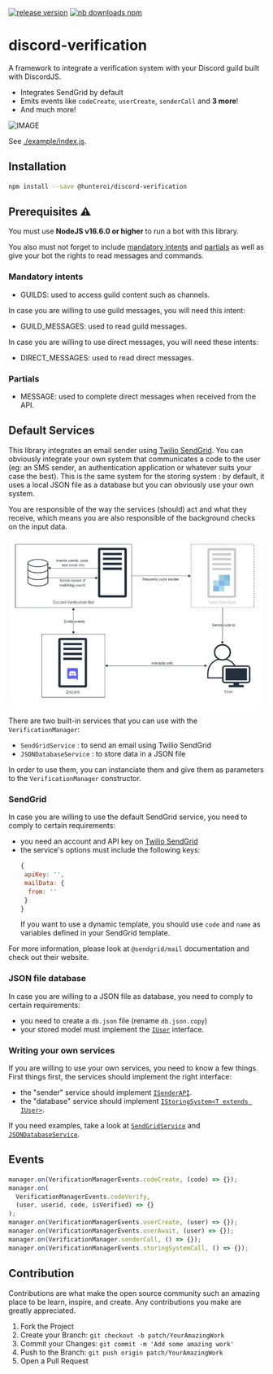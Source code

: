 <a href="https://www.npmjs.com/@hunteroi/discord-verification"><img src="https://img.shields.io/github/v/release/hunteroi/discord-verification?style=for-the-badge" alt="release version"/></a>
<a href="https://www.npmjs.com/@hunteroi/discord-verification"><img src="https://img.shields.io/npm/dt/@hunteroi/discord-verification?style=for-the-badge" alt="nb downloads npm"/></a>

# discord-verification

A framework to integrate a verification system with your Discord guild built with DiscordJS.

- Integrates SendGrid by default
- Emits events like `codeCreate`, `userCreate`, `senderCall` and **3 more**!
- And much more!

![IMAGE](assets/example.gif)

See [./example/index.js](example/index.js).

## Installation

```sh
npm install --save @hunteroi/discord-verification
```

## Prerequisites ⚠️

You must use **NodeJS v16.6.0 or higher** to run a bot with this library.

You also must not forget to include [mandatory intents](#mandatory-intents) and [partials](#partials) as well as give your bot the rights to read messages and commands.

### Mandatory intents

- GUILDS: used to access guild content such as channels.

In case you are willing to use guild messages, you will need this intent:

- GUILD_MESSAGES: used to read guild messages.

In case you are willing to use direct messages, you will need these intents:

- DIRECT_MESSAGES: used to read direct messages.

### Partials

- MESSAGE: used to complete direct messages when received from the API.

## Default Services

This library integrates an email sender using [Twilio SendGrid](https://www.twilio.com/sendgrid/email-api). You can obviously integrate your own system that communicates a code to the user (eg: an SMS sender, an authentication application or whatever suits your case the best).
This is the same system for the storing system : by default, it uses a local JSON file as a database but you can obviously use your own system.

You are responsible of the way the services (should) act and what they receive, which means you are also responsible of the background checks on the input data.

<div align="center">

![IMAGE](assets/HLD_schema.jpg)

</div>

There are two built-in services that you can use with the `VerificationManager`:

- `SendGridService` : to send an email using Twilio SendGrid
- `JSONDatabaseService` : to store data in a JSON file

In order to use them, you can instanciate them and give them as parameters to the `VerificationManager` constructor.

### SendGrid

In case you are willing to use the default SendGrid service, you need to comply to certain requirements:

- you need an account and API key on [Twilio SendGrid](https://sendgrid.com/free?source=sendgrid-nodejs)
- the service's options must include the following keys:
  ```js
  {
   apiKey: '',
   mailData: {
    from: ''
   }
  }
  ```
  If you want to use a dynamic template, you should use `code` and `name` as variables defined in your SendGrid template.

For more information, please look at `@sendgrid/mail` documentation and check out their website.

### JSON file database

In case you are willing to a JSON file as database, you need to comply to certain requirements:

- you need to create a `db.json` file (rename `db.json.copy`)
- your stored model must implement the [`IUser`](/src/types/IUser.ts) interface.

### Writing your own services

If you are willing to use your own services, you need to know a few things. First things first, the services should implement the right interface:

- the "sender" service should implement [`ISenderAPI`](/src/types/SenderAPI.ts).
- the "database" service should implement [`IStoringSystem<T extends IUser>`](/src/types/StoringSystem.ts).

If you need examples, take a look at [`SendGridService`](/src/services/SendGridService.ts) and [`JSONDatabaseService`](/src/services/JSONDatabaseService.ts).

## Events

```ts
manager.on(VerificationManagerEvents.codeCreate, (code) => {});
manager.on(
  VerificationManagerEvents.codeVerify,
  (user, userid, code, isVerified) => {}
);
manager.on(VerificationManagerEvents.userCreate, (user) => {});
manager.on(VerificationManagerEvents.userAwait, (user) => {});
manager.on(VerificationManager.senderCall, () => {});
manager.on(VerificationManagerEvents.storingSystemCall, () => {});
```

## Contribution

Contributions are what make the open source community such an amazing place to be learn, inspire, and create. Any contributions you make are greatly appreciated.

1. Fork the Project
2. Create your Branch: `git checkout -b patch/YourAmazingWork`
3. Commit your Changes: `git commit -m 'Add some amazing work'`
4. Push to the Branch: `git push origin patch/YourAmazingWork`
5. Open a Pull Request
